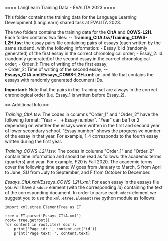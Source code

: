 ==== LangLearn Training Data - EVALITA 2023 ====

This folder contains the training data for the Language Learning Development (LangLearn) shared task at EVALITA 2023.

The two folders contains the training data for the **CItA** and **COWS-L2H**. Each folder contains two files:
-- **Training_CItA.tsv/Training_COWS-L2H.tsv**: the essay pairs file containing pairs of essays (each written by the same student), with the following information:
	- Essay_1: id (randomly generated) of the first essay in the correct chronological order;
	- Essay_2: id (randomly generated)of the second essay in the correct chronological order;
	- Order_1: Time of writing of the first essay;	
	- Order_2: Time of writing of the second essay;
-- **Essays_CItA.xml/Essays_COWS-L2H.xml**: an .xml file that contains the essays with randomly generated document IDs.

**Important:** Note that the pairs in the Training set are always in the correct chronological order (i.e. Essay_1 is written before Essay_2).

== Additional Info == 

*Training_CItA.tsv*: The codes in columns "Order_1" and "Order_2" have the following format: "Year + _ + Essay number". "Year" can be 1 or 2 depending on whether the essays were written in the first and second year of lower secondary school. "Essay number" shows the progressive number of the essay in that year. For example, 1_4 corresponds to the fourth essay written during the first year.

*Training_COWS-L2H.tsv*: The codes in columns "Order_1" and "Order_2" contain time information and should be read as follows: the academic terms (quarters) and year. For example, F20 is Fall 2020. The academic terms cover the following time spans: W goes from January to March, S from April to June, SU from July to September, and F from October to December.

*Essays_CItA.xml/Essays_COWS-L2H.xml*: For each essay in the essays file you will have a `<doc>` element (with the corresponding *id*) containing the text of the corresponding document.
In order to parse each `<doc>` element we suggest you to use the `xml.etree.ElementTree` python module as follows:

```
import xml.etree.ElementTree as ET

tree = ET.parse('Essays_CItA.xml')
root= tree.getroot()
for content in root.iter('doc'):
	print('Page id: ', content.get('id'))
	print('Page text: ', content.text)
```
